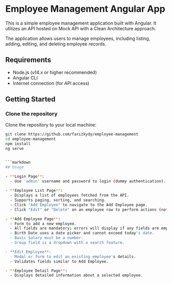 # Employee Management Angular App

This is a simple employee management application built with Angular. It utilizes an API hosted on Mock API with a Clean Architecture approach.

The application allows users to manage employees, including listing, adding, editing, and deleting employee records.
## Requirements

- Node.js (v14.x or higher recommended)
- Angular CLI
- Internet connection (for API access)
## Getting Started

### Clone the repository

Clone the repository to your local machine:

```bash
git clone https://github.com/farizkydy/employee-management
cd employee-management
npm install
ng serve


```markdown
## Usage

- **Login Page**: 
  - Use 'admin' username and password to login (dummy authentication).
  
- **Employee List Page**:
  - Displays a list of employees fetched from the API.
  - Supports paging, sorting, and searching.
  - Click "Add Employee" to navigate to the Add Employee page.
  - Click "Edit" or "Delete" on an employee row to perform actions (notifies with different colored notifications).

- **Add Employee Page**:
  - Form to add a new employee.
  - All fields are mandatory; errors will display if any fields are empty.
  - Birth Date uses a date picker and cannot exceed today's date.
  - Basic Salary must be a number.
  - Group field is a dropdown with a search feature.

- **Edit Employee**:
  - Modal or form to edit an existing employee's details.
  - Validates fields similar to Add Employee.

- **Employee Detail Page**:
  - Displays detailed information about a selected employee.


